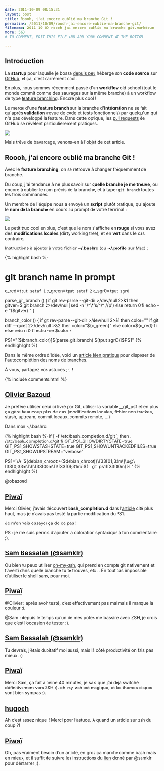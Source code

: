 ```yaml
---
date: 2011-10-09 08:15:31
layout: post
title: Roooh, j'ai encore oublié ma branche Git !
permalink: /2011/10/09/roooh-jai-encore-oublie-ma-branche-git/
filename: 2011-10-09-roooh-jai-encore-oublie-ma-branche-git.markdown
more: 560
# TO COMMENT, EDIT THIS FILE AND ADD YOUR COMMENT AT THE BOTTOM

---
```

## Introduction


La **startup** pour laquelle je bosse [depuis peu](/2011/08/31/whenpiwai-quitexcilys-thenreturnnew-blog/) héberge son **code source** sur [GitHub](http://github.com), et ça, c'est carrément cool.

En plus, nous sommes récemment passé d'un **workflow** old school (tout le monde commit comme des sauvages sur la même branche) à un workflow de type [feature branching](http://nvie.com/posts/a-successful-git-branching-model). Encore plus cool !

Le merge d'une **feature branch** sur la branche d'**intégration** ne se fait qu'après **validation** (revue de code et tests fonctionnels) par quelqu'un qui n'a pas développé la feature. Dans cette optique, les [pull requests](http://help.github.com/send-pull-requests/) de GitHub se révèlent particulièrement pratiques.

![](/static/blog_img/pull_request.png)

Mais trêve de bavardage, venons-en à l'objet de cet article.


## Roooh, j'ai encore oublié ma branche Git !


Avec le **feature branching**, on se retrouve à changer fréquemment de branche.

Du coup, j'ai tendance à ne plus savoir sur **quelle branche je me trouve**, ou encore à oublier le nom précis de la branche, et à taper `git branch` toutes les trois commandes.

Un membre de l'équipe nous a envoyé un **script** plutôt pratique, qui ajoute le **nom de la branche** en cours au prompt de votre terminal :

![](/static/blog_img/terminal.png)

Le petit truc cool en plus, c'est que le nom s'affiche en **rouge** si vous avez des **modifications locales** (dirty working tree), et en **vert** dans le cas contraire.

Instructions à ajouter à votre fichier **~/.bashrc** (ou **~/.profile** sur Mac) :

{% highlight bash %}
# git branch name in prompt
c_red=`tput setaf 1`
c_green=`tput setaf 2`
c_sgr0=`tput sgr0`

parse_git_branch () {
  if git rev-parse --git-dir >/dev/null 2>&1
  then
          gitver=$(git branch 2>/dev/null| sed -n '/^\*/s/^\* //p')
  else
          return 0
  fi
  echo -e "($gitver) "
}

branch_color () {
        if git rev-parse --git-dir >/dev/null 2>&1
        then
                color=""
                if git diff --quiet 2>/dev/null >&2
                then
                        color="${c_green}"
                else
                        color=${c_red}
                fi
        else
                return 0
        fi
        echo -ne $color
}

PS1="\[\$(branch_color)\]\$(parse_git_branch)\[$(tput sgr0)\]$PS1"
{% endhighlight %}

Dans le même ordre d'idée, voici un [article bien pratique](http://www.codethatmatters.com/2010/01/git-autocomplete-in-mac-os-x/) pour disposer de l'autocomplétion des noms de branches.

À vous, partagez vos astuces ;-) !

{% include comments.html %}

## [Olivier Bazoud](http://www.twitter.com/obazoud)
Je préfère utiliser celui ci livré par Git, utiliser la variable __git_ps1 et en plus ça gère beaucoup plus de cas (modifications locales, fichier non trackes, stash, uptream, commit locaux, commits remote, …)

Dans mon ~/.bashrc:

{% highlight bash %}
if [ -f /etc/bash_completion.d/git ]; then
    . /etc/bash_completion.d/git
fi
GIT_PS1_SHOWDIRTYSTATE=true
GIT_PS1_SHOWSTASHSTATE=true
GIT_PS1_SHOWUNTRACKEDFILES=true
GIT_PS1_SHOWUPSTREAM="verbose"

PS1='\A [${debian_chroot:+($debian_chroot)}\[33[01;32m\]\u@\[33[0;33m\]\h\[33[00m\]]\[33[01;31m\]$(__git_ps1)\[33[00m\]% '
{% endhighlight %}

@obazoud

## [Piwaï](/contact.html)

Merci Olivier, j’avais découvert **bash_completion.d** dans l’[article](http://www.codethatmatters.com/2010/01/git-autocomplete-in-mac-os-x/) cité plus haut, mais je n’avais pas testé la partie modification du PS1.

Je m’en vais essayer ça de ce pas !

PS : je me suis permis d’ajouter la coloration syntaxique à ton commentaire ;).

## [Sam Bessalah (@samklr)](http://twitter.com/samklr)

Ou bien tu peux utiliser [oh-my-zsh](https://github.com/robbyrussell/oh-my-zsh), qui prend en compte git nativement et t’averti dans quelle branche tu te trouves, etc ..
En tout cas impossible d’utiliser le shell sans, pour moi.

## [Piwaï](/contact.html)

@Olivier : après avoir testé, c’est effectivement pas mal mais il manque la couleur :).

@Sam : depuis le temps qu’un de mes potes me bassine avec ZSH, je crois que c’est l’occasion de tester :).

## [Sam Bessalah (@samklr)](http://twitter.com/samklr)

Tu devrais, j’étais dubitatif moi aussi, mais là côté productivité on fais pas mieux. :)

## [Piwaï](/contact.html)

Merci Sam, ça fait à peine 40 minutes, je sais que j’ai déjà switché définitivement vers ZSH :). oh-my-zsh est magique, et les themes dispos sont bien sympas :).

## [hugoch](http://gravatar.com/hugoch)
Ah c’est assez niquel ! Merci pour l’astuce.
A quand un article sur zsh du coup ?!

## [Piwaï](/contact.html)
Oh, pas vraiment besoin d’un article, en gros ça marche comme bash mais en mieux, et il suffit de suivre les instructions du [lien](https://github.com/robbyrussell/oh-my-zsh) donné par @samklr pour démarrer ;).